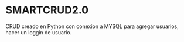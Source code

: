 # SMARTCRUD2.0
CRUD creado en Python con conexion a MYSQL para agregar usuarios, hacer un loggin de usuario.
